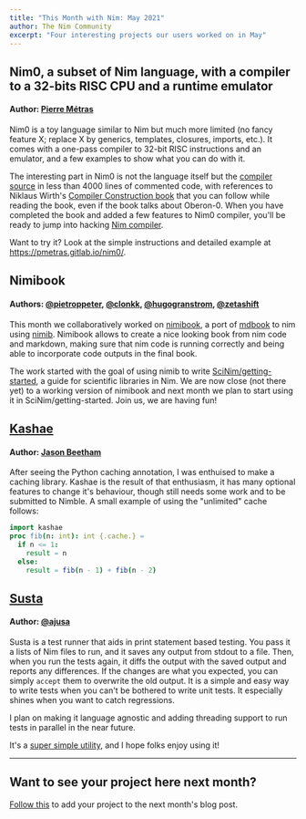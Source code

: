 ```yaml
---
title: "This Month with Nim: May 2021"
author: The Nim Community
excerpt: "Four interesting projects our users worked on in May"
---
```


## Nim0, a subset of Nim language, with a compiler to a 32-bits RISC CPU and a runtime emulator

#### Author: [Pierre Métras](https://github.com/pmetras)

Nim0 is a toy language similar to Nim but much more limited (no fancy feature X; replace X by generics, templates, closures, imports, etc.).
It comes with a one-pass compiler to 32-bit RISC instructions and an emulator, and a few examples to show what you can do with it.

The interesting part in Nim0 is not the language itself but the [compiler source](https://gitlab.com/pmetras/nim0) in less than 4000 lines of commented code, with references to Niklaus Wirth's [Compiler Construction book](https://people.inf.ethz.ch/wirth/CompilerConstruction/index.html) that you can follow while reading the book, even if the book talks about Oberon-0.
When you have completed the book and added a few features to Nim0 compiler, you'll be ready to jump into hacking [Nim compiler](https://github.com/nim-lang/Nim).

Want to try it? Look at the simple instructions and detailed example at https://pmetras.gitlab.io/nim0/.


## Nimibook

#### Authors: [@pietroppeter](https://github.com/pietroppeter), [@clonkk](https://github.com/Clonkk), [@hugogranstrom](https://github.com/HugoGranstrom), [@zetashift](https://github.com/zetashift)

This month we collaboratively worked on [nimibook],
a port of [mdbook] to nim using [nimib].
Nimibook allows to create a nice looking book from nim code and markdown, making sure that nim code is running correctly and being able to incorporate code outputs in the final book.

The work started with the goal of using nimib to write [SciNim/getting-started], a guide for scientific libraries in Nim.
We are now close (not there yet) to a working version of nimibook and next month
we plan to start using it in SciNim/getting-started. Join us, we are having fun!

[mdbook]: https://rust-lang.github.io/mdBook/index.html
[nimib]: https://pietroppeter.github.io/nimib/
[SciNim/getting-started]: https://github.com/SciNim/getting-started
[nimibook]: https://pietroppeter.github.io/nimibook/


## [Kashae](https://github.com/beef331/kashae)

#### Author: [Jason Beetham](https://github.com/beef331)

After seeing the Python caching annotation, I was enthuised to make a caching library.
Kashae is the result of that enthusiasm, it has many optional features to change it's behaviour, though still needs some work and to be submitted to Nimble.
A small example of using the "unlimited" cache follows:
```nim
import kashae
proc fib(n: int): int {.cache.} =
  if n <= 1:
    result = n
  else:
    result = fib(n - 1) + fib(n - 2)
```

## [Susta](https://github.com/ajusa/susta)

#### Author: [@ajusa](https://github.com/ajusa)

Susta is a test runner that aids in print statement based testing.
You pass it a lists of Nim files to run, and it saves any output from stdout to a file. Then, when you run the tests again, it diffs the output with the saved output and reports any differences.
If the changes are what you expected, you can simply `accept` them to overwrite the old output.
It is a simple and easy way to write tests when you can't be bothered to write unit tests.
It especially shines when you want to catch regressions.

I plan on making it language agnostic and adding threading support to run tests in parallel in the near future.

It's a [super simple utility](https://github.com/ajusa/susta), and I hope folks enjoy using it!

----

## Want to see your project here next month?

[Follow this](https://github.com/beef331/website#adding-your-project-to-month-with-nim) to add your project to the next month's blog post.
